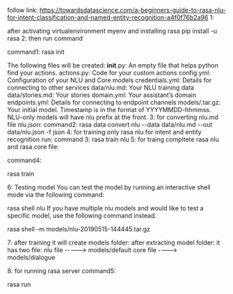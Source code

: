 follow link:
https://towardsdatascience.com/a-beginners-guide-to-rasa-nlu-for-intent-classification-and-named-entity-recognition-a4f0f76b2a96
1:

after activating virtualenvironment myenv
and installing rasa
pip install -u rasa
2:
then run command

command1:
rasa init  

 The following files will be created:
__init__.py: An empty file that helps python find your actions.
actions.py: Code for your custom actions
config.yml: Configuration of your NLU and Core models
credentials.yml: Details for connecting to other services
data/nlu.md: Your NLU training data
data/stories.md: Your stories
domain.yml: Your assistant’s domain
endpoints.yml: Details for connecting to endpoint channels
models/<timestamp>.tar.gz: Your initial model. Timestamp is in the format of YYYYMMDD-hhmmss. NLU-only models will have nlu prefix at the front.
  3:
for converting nlu.md file nlu.json:
command2:
rasa data convert nlu --data data/nlu.md --out data/nlu.json -f json
4:
 for training only rasa nlu for intent and entity recognition
 run:
 command 3:
 rasa train nlu
 5:
 for traing compltete rasa nlu and rasa core file:
 
 command4:
 
 rasa train
 
 
 6:
Testing model
You can test the model by running an interactive shell mode via the following command:

rasa shell nlu
If you have multiple nlu models and would like to test a specific model, use the following command instead.

rasa shell -m models/nlu-20190515-144445.tar.gz

7:
 after training it will create models folder:
 after extracting model folder:
 it has two file:
 nlu file  -----> models/default
 core file ----> models/dialogue
 
 8:
 for running rasa server 
 command5:
 
 rasa run
